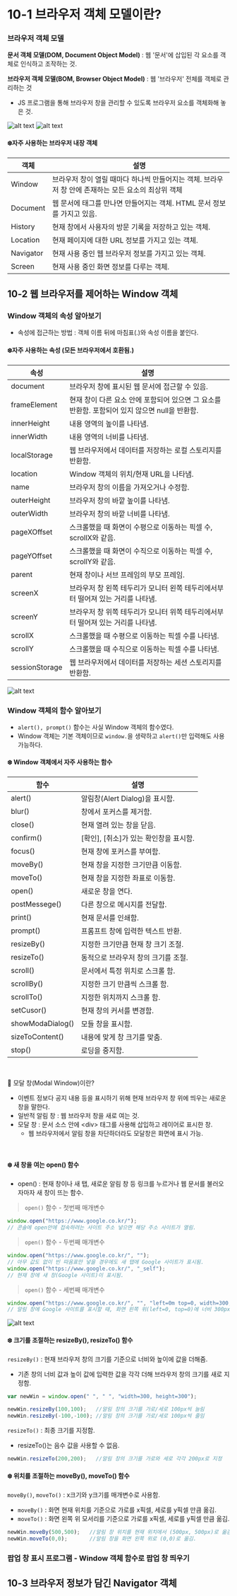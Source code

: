# 10-1 브라우저 객체 모델이란?
### 브라우저 객체 모델

**문서 객체 모델(DOM, Document Object Model)** : 웹 '문서'에 삽입된 각 요소를 객체로 인식하고 조작하는 것.

**브라우저 객체 모델(BOM, Browser Object Model)** : 웹 '브라우저' 전체를 객체로 관리하는 것
- JS 프로그램을 통해 브라우저 창을 관리할 수 있도록 브라우저 요소를 객체화해 놓은 것.

![alt text](images/image2.png)
![alt text](images/image1.png)

#### ❄️자주 사용하는 브라우저 내장 객체
|객체|설명|
|---|---|
|Window|브라우저 창이 열릴 때마다 하나씩 만들어지는 객체. 브라우저 창 안에 존재하는 모든 요소의 최상위 객체|
|Document|웹 문서에 <body> 태그를 만나면 만들어지는 객체. HTML 문서 정보를 가지고 있음.|
|History|현재 창에서 사용자의 방문 기록을 저장하고 있는 객체.|
|Location|현재 페이지에 대한 URL 정보를 가지고 있는 객체.|
|Navigator|현재 사용 중인 웹 브라우저 정보를 가지고 있는 객체.|
|Screen|현재 사용 중인 화면 정보를 다루는 객체.|

## 10-2 웹 브라우저를 제어하는 Window 객체
### Window 객체의 속성 알아보기

- 속성에 접근하는 방법 : 객체 이름 뒤에 마침표(.)와 속성 이름을 붙인다.
#### ❄️자주 사용하는 속성 (모든 브라우저에서 호환됨.)

|속성|설명|
|---|---|
|document | 브라우저 창에 표시된 웹 문서에 접근할 수 있음.|
|frameElement | 현재 창이 다른 요소 안에 포함되어 있으면 그 요소를 반환함. 포함되어 있지 않으면 null을 반환함.|
|innerHeight | 내용 영역의 높이를 나타냄.|
|innerWidth | 내용 영역의 너비를 나타냄.|
|localStorage | 웹 브라우저에서 데이터를 저장하는 로컬 스토리지를 반환함.|
|location | Window 객체의 위치/현재 URL을 나타냄.|
|name | 브라우저 창의 이름을 가져오거나 수정함.|
|outerHeight | 브라우저 창의 바깥 높이를 나타냄.|
|outerWidth | 브라우저 창의 바깥 너비를 나타냄.|
|pageXOffset | 스크롤했을 때 화면이 수평으로 이동하는 픽셀 수, scrollX와 같음.|
|pageYOffset | 스크롤했을 때 화면이 수직으로 이동하는 픽셀 수, scrollY와 같음.|
|parent | 현재 창이나 서브 프레임의 부모 프레임.|
|screenX | 브라우저 창 왼쪽 테두리가 모니터 왼쪽 테두리에서부터 떨어져 있는 거리를 나타냄.|
|screenY | 브라우저 창 위쪽 테두리가 모니터 위쪽 테두리에서부터 떨어져 있는 거리를 나타냄.|
|scrollX | 스크롤했을 때 수평으로 이동하는 픽셀 수를 나타냄.|
|scrollY | 스크롤했을 때 수직으로 이동하는 픽셀 수를 나타냄.|
|sessionStorage | 웹 브라우저에서 데이터를 저장하는 세션 스토리지를 반환함.|

![alt text](images/image3.png)

### Window 객체의 함수 알아보기
- ```alert(), prompt()``` 함수는 사실 Window 객체의 함수였다.
- Window 객체는 기본 객체이므로 ```window.```을 생략하고 ```alert()```만 입력해도 사용 가능하다.

#### ❄️ Window 객체에서 자주 사용하는 함수
|함수|설명|
|---|---|
|alert() | 알림창(Alert Dialog)을 표시함.|
|blur() | 창에서 포커스를 제거함.|
|close() | 현재 열려 있는 창을 닫음.|
|confirm() | [확인], [취소]가 있는 확인창을 표시함.|
|focus() | 현재 창에 포커스를 부여함.|
|moveBy() | 현재 창을 지정한 크기만큼 이동함.|
|moveTo() | 현재 창을 지정한 좌표로 이동함.|
|open() | 새로운 창을 연다.|
|postMessege() | 다른 창으로 메시지를 전달함.|
|print() | 현재 문서를 인쇄함.|
|prompt() | 프롬프트 창에 입력한 텍스트 반환.|
|resizeBy() | 지정한 크기만큼 현재 창 크기 조절.|
|resizeTo() | 동적으로 브라우저 창의 크기를 조절.|
|scroll() | 문서에서 특정 위치로 스크롤 함.|
|scrollBy() | 지정한 크기 만큼씩 스크롤 함.|
|scrollTo() | 지정한 위치까지 스크롤 함.|
|setCusor() | 현재 창의 커서를 변경함.|
|showModaDialog() | 모들 창을 표시함.|
|sizeToContent() | 내용에 맞게 창 크기를 맞춤.|
|stop() | 로딩을 중지함.|

<br>

🔎 모달 창(Modal Window)이란?
- 이벤트 정보다 공지 내용 등을 표시하기 위해 현재 브라우저 창 위에 띄우는 새로운 창을 말한다.
- 일반적 알림 창 : 웹 브라우저 창을 새로 여는 것.
- 모달 창 : 문서 소스 안에 \<div> 태그를 사용해 삽입하고 레이어로 표시한 창.
    - 웹 브라우저에서 알림 창을 차단하더라도 모달창은 화면에 표시 가능.

<br>

#### ❄️ 새 창을 여는 open() 함수
- open() : 현재 창이나 새 탭, 새로운 알림 창 등 링크를 누르거나 웹 문서를 불러오자마자 새 창이 뜨는 함수.

> ```open()``` 함수 - 첫번째 매개변수
```javascript
window.open("https://www.google.co.kr/");
// 콘솔에 open안에 접속하려는 사이트 주소 넣으면 해당 주소 사이트가 열림.
```

> ```open()``` 함수 - 두번째 매개변수
```javascript
window.open("https://www.google.co.kr/", "");
// 아무 값도 없이 빈 따옴표만 넣을 경우에도 새 탭에 Google 사이트가 표시됨.
window.open("https://www.google.co.kr/", "_self");
// 현재 창에 새 창(Google 사이트)이 표시됨.
```

> ```open()``` 함수 - 세번째 매개변수
```javascript
window.open("https://www.google.co.kr/", "", "left=0m top=0, width=300, height=300");
// 알림 창에 Google 사이트를 표시할 때, 화면 왼쪽 위(left=0, top=0)에 너비 300px, 높이 300px 크기로 열림.
```
![alt text](images/image4.png)


#### ❄️ 크기를 조절하는 resizeBy(), resizeTo() 함수
```resizeBy()``` : 현재 브라우저 창의 크기를 기준으로 너비와 높이에 값을 더해줌.
- 기존 창의 너비 값과 높이 값에 입력한 값을 각각 더해 브라우저 창의 크기를 새로 지정함.
```javascript
var newWin = window.open(" ", " ", "width=300, height=300");

newWin.resizeBy(100,100);   //알림 창의 크기를 가로/세로 100px씩 늘림
newWin.resizeBy(-100,-100); //알림 창의 크기를 가로/세로 100px씩 줄임
```
```resizeTo()``` : 최종 크기를 지정함.
- resizeTo()는 음수 값을 사용할 수 없음.

```javascript
newWin.resizeTo(200,200);   //알림 창의 크기를 가로와 세로 각각 200px로 지정
```

#### ❄️ 위치를 조절하는 moveBy(), moveTo() 함수

```moveBy()```, ```moveTo()``` : x크기와 y크기를 매개변수로 사용함.

- ```moveBy()``` : 화면 현재 위치를 기준으로 가로를 x픽셀, 세로를 y픽셀 만큼 옮김.
- ```moveTo()``` : 화면 왼쪽 위 모서리를 기준으로 가로를 x픽셀, 세로를 y픽셀 만큼 옮김.

```javascript
newWin.moveBy(500,500);   //알림 창 위치를 현재 위치에서 (500px, 500px)로 옮김.
newWin.moveTo(0,0);       //알림 창을 화면 왼쪽 위로 (0,0)로 옮김.
```

### 팝업 창 표시 프로그램 - Window 객체 함수로 팝업 창 띄우기


## 10-3 브라우저 정보가 담긴 Navigator 객체
